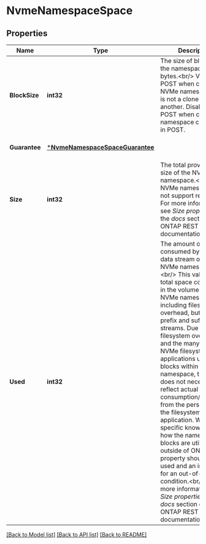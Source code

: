 # NvmeNamespaceSpace

## Properties
Name | Type | Description | Notes
------------ | ------------- | ------------- | -------------
**BlockSize** | **int32** | The size of blocks in the namespace in bytes.&lt;br/&gt; Valid in POST when creating an NVMe namespace that is not a clone of another. Disallowed in POST when creating a namespace clone.  Valid in POST.  | [optional] [default to null]
**Guarantee** | [***NvmeNamespaceSpaceGuarantee**](nvme_namespace_space_guarantee.md) |  | [optional] [default to null]
**Size** | **int32** | The total provisioned size of the NVMe namespace.&lt;br/&gt; NVMe namespaces do not support resize.&lt;br/&gt; For more information, see _Size properties_ in the _docs_ section of the ONTAP REST API documentation.  | [optional] [default to null]
**Used** | **int32** | The amount of space consumed by the main data stream of the NVMe namespace.&lt;br/&gt; This value is the total space consumed in the volume by the NVMe namespace, including filesystem overhead, but excluding prefix and suffix streams. Due to internal filesystem overhead and the many ways NVMe filesystems and applications utilize blocks within a namespace, this value does not necessarily reflect actual consumption/availability from the perspective of the filesystem or application. Without specific knowledge of how the namespace blocks are utilized outside of ONTAP, this property should not be used and an indicator for an out-of-space condition.&lt;br/&gt; For more information, see _Size properties_ in the _docs_ section of the ONTAP REST API documentation.  | [optional] [default to null]

[[Back to Model list]](../README.md#documentation-for-models) [[Back to API list]](../README.md#documentation-for-api-endpoints) [[Back to README]](../README.md)


